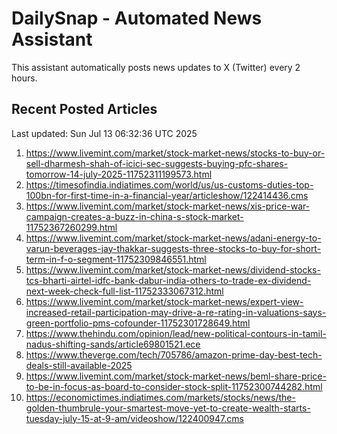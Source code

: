 # DailySnap - Automated News Assistant

This assistant automatically posts news updates to X (Twitter) every 2 hours.

## Recent Posted Articles

Last updated: Sun Jul 13 06:32:36 UTC 2025

1. https://www.livemint.com/market/stock-market-news/stocks-to-buy-or-sell-dharmesh-shah-of-icici-sec-suggests-buying-pfc-shares-tomorrow-14-july-2025-11752311199573.html
2. https://timesofindia.indiatimes.com/world/us/us-customs-duties-top-100bn-for-first-time-in-a-financial-year/articleshow/122414436.cms
3. https://www.livemint.com/market/stock-market-news/xis-price-war-campaign-creates-a-buzz-in-china-s-stock-market-11752367260299.html
4. https://www.livemint.com/market/stock-market-news/adani-energy-to-varun-beverages-jay-thakkar-suggests-three-stocks-to-buy-for-short-term-in-f-o-segment-11752309846551.html
5. https://www.livemint.com/market/stock-market-news/dividend-stocks-tcs-bharti-airtel-idfc-bank-dabur-india-others-to-trade-ex-dividend-next-week-check-full-list-11752333067312.html
6. https://www.livemint.com/market/stock-market-news/expert-view-increased-retail-participation-may-drive-a-re-rating-in-valuations-says-green-portfolio-pms-cofounder-11752301728649.html
7. https://www.thehindu.com/opinion/lead/new-political-contours-in-tamil-nadus-shifting-sands/article69801521.ece
8. https://www.theverge.com/tech/705786/amazon-prime-day-best-tech-deals-still-available-2025
9. https://www.livemint.com/market/stock-market-news/beml-share-price-to-be-in-focus-as-board-to-consider-stock-split-11752300744282.html
10. https://economictimes.indiatimes.com/markets/stocks/news/the-golden-thumbrule-your-smartest-move-yet-to-create-wealth-starts-tuesday-july-15-at-9-am/videoshow/122400947.cms

